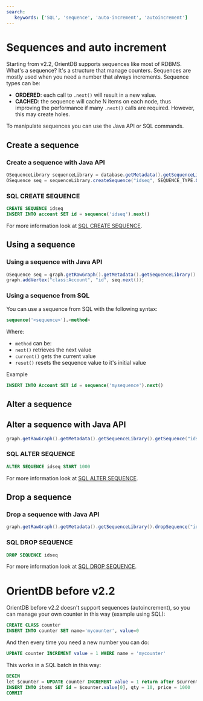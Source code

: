 ```yaml
---
search: 
   keywords: ['SQL', 'sequence', 'auto-increment', 'autoincrement']
---
```


# Sequences and auto increment

Starting from v2.2, OrientDB supports sequences like most of RDBMS. What's a sequence? It's a structure that manage counters. Sequences are mostly used when you need a number that always increments. Sequence types can be:
- **ORDERED**: each call to `.next()` will result in a new value.
- **CACHED**: the sequence will cache N items on each node, thus improving the performance if many `.next()` calls are required. However, this may create holes.

To manipulate sequences you can use the Java API or SQL commands.

## Create a sequence

### Create a sequence with Java API
```java
OSequenceLibrary sequenceLibrary = database.getMetadata().getSequenceLibrary();
OSequence seq = sequenceLibrary.createSequence("idseq", SEQUENCE_TYPE.ORDERED, new OSequence.CreateParams().setStart(0).setIncrement(1));
```

### SQL CREATE SEQUENCE
```sql
CREATE SEQUENCE idseq
INSERT INTO account SET id = sequence('idseq').next()
```

For more information look at [SQL CREATE SEQUENCE](SQL-Create-Sequence.md).

## Using a sequence

### Using a sequence with Java API
```java
OSequence seq = graph.getRawGraph().getMetadata().getSequenceLibrary().getSequence("idseq");
graph.addVertex("class:Account", "id", seq.next());
```

### Using a sequence from SQL
You can use a sequence from SQL with the following syntax:

```sql
sequence('<sequence>').<method>
```

Where:
- `method` can be:
 - `next()` retrieves the next value
 - `current()` gets the current value
 - `reset()` resets the sequence value to it's initial value

Example
```sql
INSERT INTO Account SET id = sequence('mysequence').next()
```

## Alter a sequence

## Alter a sequence with Java API

```java
graph.getRawGraph().getMetadata().getSequenceLibrary().getSequence("idseq").updateParams( new OSequence.CreateParams().setStart(1000) );
```

### SQL ALTER SEQUENCE
```sql
ALTER SEQUENCE idseq START 1000
```

For more information look at [SQL ALTER SEQUENCE](SQL-Alter-Sequence.md).

## Drop a sequence

### Drop a sequence with Java API
```java
graph.getRawGraph().getMetadata().getSequenceLibrary().dropSequence("idseq");
```

### SQL DROP SEQUENCE

```sql
DROP SEQUENCE idseq
```

For more information look at [SQL DROP SEQUENCE](SQL-Drop-Sequence.md).

# OrientDB before v2.2

OrientDB before v2.2 doesn't support sequences (autoincrement), so you can manage your own counter in this way (example using SQL):

```sql
CREATE CLASS counter
INSERT INTO counter SET name='mycounter', value=0
```

And then every time you need a new number you can do:

```sql
UPDATE counter INCREMENT value = 1 WHERE name = 'mycounter'
```

This works in a SQL batch in this way:

```sql
BEGIN
let $counter = UPDATE counter INCREMENT value = 1 return after $current WHERE name = 'mycounter'
INSERT INTO items SET id = $counter.value[0], qty = 10, price = 1000
COMMIT
```

